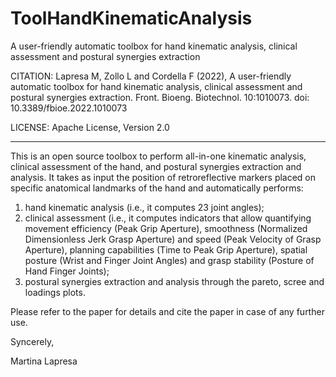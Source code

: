 # ToolHandKinematicAnalysis
A user-friendly automatic toolbox for hand kinematic analysis, clinical assessment and postural synergies extraction

CITATION: Lapresa M, Zollo L and Cordella F (2022), A user-friendly automatic toolbox for hand kinematic analysis, clinical assessment and postural synergies extraction. Front. Bioeng. Biotechnol. 10:1010073. doi: 10.3389/fbioe.2022.1010073

LICENSE: Apache License, Version 2.0

************************************

This is an open source toolbox to perform all-in-one kinematic analysis, clinical assessment of the hand, and postural synergies extraction and analysis. It takes as input the position of retroreflective markers placed on specific anatomical landmarks of the hand and automatically performs:

1) hand kinematic analysis (i.e., it computes 23 joint angles);
2) clinical assessment (i.e., it computes indicators that allow quantifying movement efficiency (Peak Grip Aperture), smoothness (Normalized Dimensionless Jerk Grasp Aperture) and speed (Peak Velocity of Grasp Aperture), planning capabilities (Time to Peak Grip Aperture), spatial posture (Wrist and Finger Joint Angles) and grasp stability (Posture of Hand Finger Joints);
3) postural synergies extraction and analysis through the pareto, scree and loadings plots.

Please refer to the paper for details and cite the paper in case of any further use.

Syncerely,

Martina Lapresa
